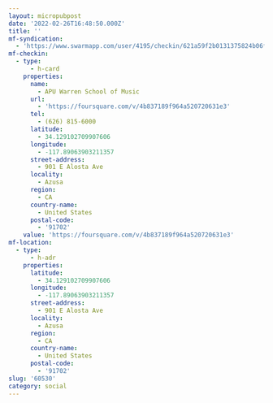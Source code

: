 ```yaml
---
layout: micropubpost
date: '2022-02-26T16:48:50.000Z'
title: ''
mf-syndication:
  - 'https://www.swarmapp.com/user/4195/checkin/621a59f2b0131375824b06fd'
mf-checkin:
  - type:
      - h-card
    properties:
      name:
        - APU Warren School of Music
      url:
        - 'https://foursquare.com/v/4b837189f964a520720631e3'
      tel:
        - (626) 815-6000
      latitude:
        - 34.129102709907606
      longitude:
        - -117.89063903211357
      street-address:
        - 901 E Alosta Ave
      locality:
        - Azusa
      region:
        - CA
      country-name:
        - United States
      postal-code:
        - '91702'
    value: 'https://foursquare.com/v/4b837189f964a520720631e3'
mf-location:
  - type:
      - h-adr
    properties:
      latitude:
        - 34.129102709907606
      longitude:
        - -117.89063903211357
      street-address:
        - 901 E Alosta Ave
      locality:
        - Azusa
      region:
        - CA
      country-name:
        - United States
      postal-code:
        - '91702'
slug: '60530'
category: social
---
```

